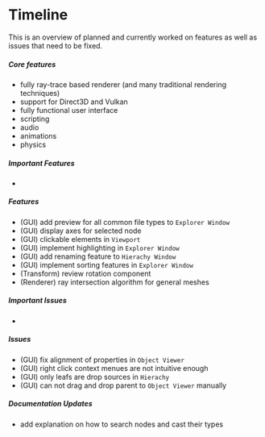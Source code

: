 # Timeline
This is an overview of planned and currently worked on features as well as issues that need to be fixed.

##### Core features
+ fully ray-trace based renderer (and many traditional rendering techniques)
+ support for Direct3D and Vulkan
+ fully functional user interface
+ scripting
+ audio
+ animations
+ physics

##### Important Features
+

##### Features
+ (GUI) add preview for all common file types to ```Explorer Window``` 
+ (GUI) display axes for selected node
+ (GUI) clickable elements in ```Viewport``` 
+ (GUI) implement highlighting in ```Explorer Window```
+ (GUI) add renaming feature to ```Hierachy Window```
+ (GUI) implement sorting features in ```Explorer Window```
+ (Transform) review rotation component
+ (Renderer) ray intersection algorithm for general meshes

##### Important Issues
+ 

##### Issues
+ (GUI) fix alignment of properties in ```Object Viewer```
+ (GUI) right click context menues are not intuitive enough
+ (GUI) only leafs are drop sources in ```Hierachy```
+ (GUI) can not drag and drop parent to ```Object Viewer``` manually

##### Documentation Updates
+ add explanation on how to search nodes and cast their types
